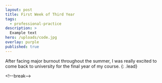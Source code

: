 ```yaml
---
layout: post
title: First Week of Third Year
tags:
  - professional-practice
description: >
  Example text
hero: /uploads/code.jpg
overlay: purple
published: true
---
```

After facing major burnout throughout the summer, I was really excited to come back to university for the final year of my course.
{: .lead}

<!–-break-–>
<!--break-->
